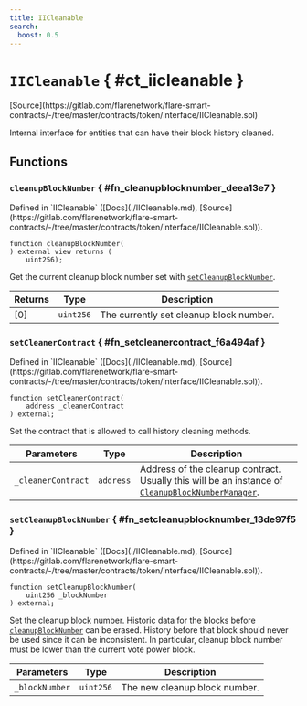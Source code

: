```yaml
---
title: IICleanable
search:
  boost: 0.5
---
```


<!-- This is an autogenerated file. Do not edit! -->

# `IICleanable` { #ct_iicleanable }

<div class="api-node-source" markdown>
[Source](https://gitlab.com/flarenetwork/flare-smart-contracts/-/tree/master/contracts/token/interface/IICleanable.sol)
</div>

<div class="api-node-internal" markdown>

Internal interface for entities that can have their block history cleaned.

</div>

<div class="api-node-type" markdown>

## Functions

<div class="api-node" markdown>

### `cleanupBlockNumber` { #fn_cleanupblocknumber_deea13e7 }

<div class="api-node-source" markdown>
Defined in `IICleanable` ([Docs](./IICleanable.md), [Source](https://gitlab.com/flarenetwork/flare-smart-contracts/-/tree/master/contracts/token/interface/IICleanable.sol)).
</div>

<div class="api-node-internal" markdown>

```solidity
function cleanupBlockNumber(
) external view returns (
    uint256);
```

Get the current cleanup block number set with [`setCleanupBlockNumber`](#fn_setcleanupblocknumber_13de97f5).

| Returns | Type | Description |
| ------- | ---- | ----------- |
| [0] | `uint256` | The currently set cleanup block number. |
</div>
</div>

<div class="api-node" markdown>

### `setCleanerContract` { #fn_setcleanercontract_f6a494af }

<div class="api-node-source" markdown>
Defined in `IICleanable` ([Docs](./IICleanable.md), [Source](https://gitlab.com/flarenetwork/flare-smart-contracts/-/tree/master/contracts/token/interface/IICleanable.sol)).
</div>

<div class="api-node-internal" markdown>

```solidity
function setCleanerContract(
    address _cleanerContract
) external;
```

Set the contract that is allowed to call history cleaning methods.

| Parameters | Type | Description |
| ---------- | ---- | ----------- |
| `_cleanerContract` | `address` | Address of the cleanup contract. Usually this will be an instance of [`CleanupBlockNumberManager`](./CleanupBlockNumberManager.md). |

</div>
</div>

<div class="api-node" markdown>

### `setCleanupBlockNumber` { #fn_setcleanupblocknumber_13de97f5 }

<div class="api-node-source" markdown>
Defined in `IICleanable` ([Docs](./IICleanable.md), [Source](https://gitlab.com/flarenetwork/flare-smart-contracts/-/tree/master/contracts/token/interface/IICleanable.sol)).
</div>

<div class="api-node-internal" markdown>

```solidity
function setCleanupBlockNumber(
    uint256 _blockNumber
) external;
```

Set the cleanup block number.
Historic data for the blocks before [`cleanupBlockNumber`](#fn_cleanupblocknumber_deea13e7) can be erased.
History before that block should never be used since it can be inconsistent.
In particular, cleanup block number must be lower than the current vote power block.

| Parameters | Type | Description |
| ---------- | ---- | ----------- |
| `_blockNumber` | `uint256` | The new cleanup block number. |

</div>
</div>

</div>

